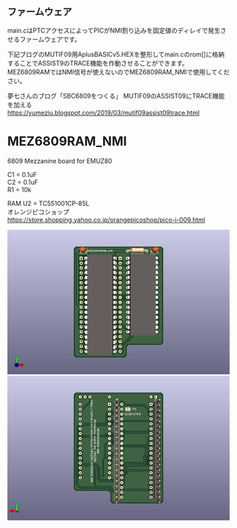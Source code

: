 ## ファームウェア
main.cはPTCアクセスによってPICがNMI割り込みを固定値のディレイで発生させるファームウェアです。  

下記ブログのMUTIF09用AplusBASICv5.HEXを整形してmain.cのrom[]に格納することでASSIST9のTRACE機能を作動させることができます。  
MEZ6809RAMではNMI信号が使えないのでMEZ6809RAM_NMIで使用してください。

夢七さんのブログ「SBC6809をつくる」
MUTIF09のASSIST09にTRACE機能を加える  
https://yumeziu.blogspot.com/2019/03/mutif09assist09trace.html

# MEZ6809RAM_NMI
6809 Mezzanine board for EMUZ80

C1 = 0.1uF  
C2 = 0.1uF  
R1 = 10k

RAM U2 = TC551001CP-85L  
オレンジピコショップ  
https://store.shopping.yahoo.co.jp/orangepicoshop/pico-i-009.html

![MEZ6809RAM PCB TOP](https://github.com/satoshiokue/EMUZ80-6809RAM_NMI/blob/main/MEZ6809RAMI_top.jpg)
![MEZ6809RAM PCB BOTTOM](https://github.com/satoshiokue/EMUZ80-6809RAM_NMI/blob/main/MEZ6809RAMI_bottom.jpg)

